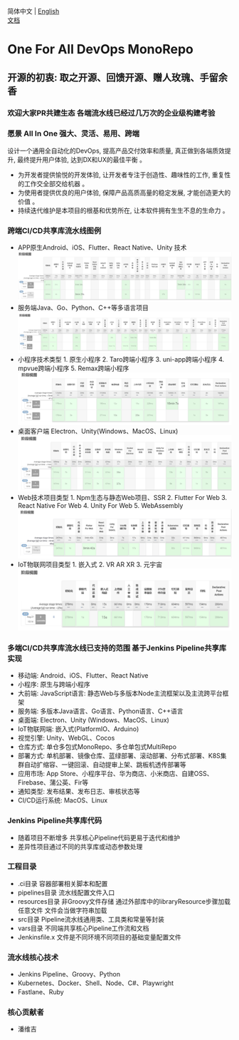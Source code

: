 简体中文 | [English](./README.en.md)  
[文档](https://deepwiki.com/DreamPWJ/jenkins-shared-library)

# One For All DevOps MonoRepo

## 开源的初衷: 取之开源、回馈开源、赠人玫瑰、手留余香
### 欢迎大家PR共建生态 各端流水线已经过几万次的企业级构建考验

### 愿景 All In One 强大、灵活、易用、跨端

设计一个通用全自动化的DevOps, 提高产品交付效率和质量, 真正做到各端质效提升, 最终提升用户体验, 达到DX和UX的最佳平衡 。

- 为开发者提供愉悦的开发体验, 让开发者专注于创造性、趣味性的工作, 重复性的工作交全部交给机器 。
- 为使用者提供优良的用户体验, 保障产品高质高量的稳定发展, 才能创造更大的价值 。
- 持续迭代维护是本项目的根基和优势所在, 让本软件拥有生生不息的生命力 。

### 跨端CI/CD共享库流水线图例

- APP原生Android、iOS、Flutter、React Native、Unity 技术
  ![avatar](./docs/images/app.png)
- 服务端Java、Go、Python、C++等多语言项目
  ![avatar](./docs/images/img.png)
- 小程序技术类型 1. 原生小程序 2. Taro跨端小程序 3. uni-app跨端小程序 4. mpvue跨端小程序 5. Remax跨端小程序
  ![avatar](./docs/images/mini.png)
- 桌面客户端 Electron、Unity(Windows、MacOS、Linux)
  ![avatar](./docs/images/desktop.png)
- Web技术项目类型 1. Npm生态与静态Web项目、SSR 2. Flutter For Web 3. React Native For Web 4. Unity For Web 5. WebAssembly
  ![avatar](./docs/images/web.png)
- IoT物联网项目类型  1. 嵌入式  2. VR AR XR  3. 元宇宙
  ![avatar](./docs/images/iot.png)

### 多端CI/CD共享库流水线已支持的范围 基于Jenkins Pipeline共享库实现

- 移动端: Android、iOS、Flutter、React Native
- 小程序: 原生与跨端小程序
- 大前端: JavaScript语言: 静态Web与多版本Node主流框架以及主流跨平台框架
- 服务端: 多版本Java语言、Go语言、Python语言、C++语言
- 桌面端: Electron、Unity  (Windows、MacOS、Linux)
- IoT物联网端: 嵌入式(PlatformIO、Arduino)
- 视觉引擎: Unity、WebGL、Cocos
- 仓库方式: 单仓多包式MonoRepo、多仓单包式MultiRepo
- 部署方式: 单机部署、镜像仓库、蓝绿部署、滚动部署、分布式部署、K8S集群自动扩缩容、一键回滚、自动提审上架、跳板机透传部署等
- 应用市场: App Store、小程序平台、华为商店、小米商店、自建OSS、Firebase、蒲公英、Fir等
- 通知类型: 发布结果、发布日志、审核状态等
- CI/CD运行系统: MacOS、Linux

### Jenkins Pipeline共享库代码

- 随着项目不断增多 共享核心Pipeline代码更易于迭代和维护
- 差异性项目通过不同的共享库或动态参数处理

### 工程目录

- .ci目录 容器部署相关脚本和配置
- pipelines目录 流水线配置文件入口
- resources目录 非Groovy文件存储 通过外部库中的libraryResource步骤加载任意文件 文件会当做字符串加载
- src目录 Pipeline流水线通用类、工具类和常量等封装
- vars目录 不同端共享核心Pipeline工作流和文档
- Jenkinsfile.x 文件是不同环境不同项目的基础变量配置文件

### 流水线核心技术

- Jenkins Pipeline、Groovy、Python
- Kubernetes、Docker、Shell、Node、C#、Playwright
- Fastlane、Ruby

### 核心贡献者

- 潘维吉
